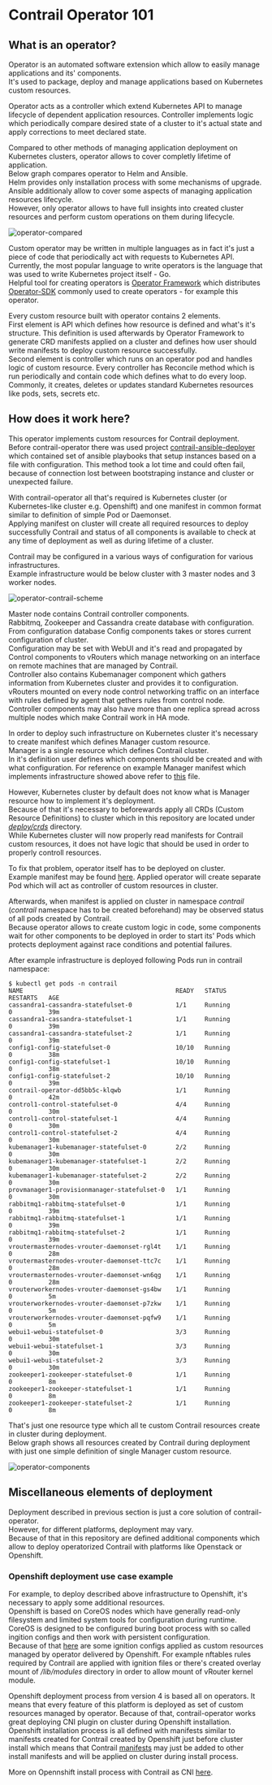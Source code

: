 # Contrail Operator 101

## What is an operator?

Operator is an automated software extension which allow to easily manage applications and its' components.<br/>
It's used to package, deploy and manage applications based on Kubernetes custom resources.

Operator acts as a controller which extend Kubernetes API to manage lifecycle of dependent application resources. Controller implements logic which periodically compare desired state of a cluster to it's actual state and apply corrections to meet declared state.

Compared to other methods of managing application deployment on Kubernetes clusters, operator allows to cover completly lifetime of application.<br/>
Below graph compares operator to Helm and Ansible.<br/>
Helm provides only installation process with some mechanisms of upgrade.
Ansible additionaly allow to cover some aspects of managing application resources lifecycle.<br/>
However, only operator allows to have full insights into created cluster resources and perform custom operations on them during lifecycle.

![operator-compared](images/operator-compared.png)

Custom operator may be written in multiple languages as in fact it's just a piece of code that periodically act with requests to Kubernetes API.<br/>
Currently, the most popular language to write operators is the language that was used to write Kubernetes project itself - Go.<br/>
Helpful tool for creating operators is [Operator Framework](https://github.com/operator-framework) which distributes [Operator-SDK](https://github.com/operator-framework/operator-sdk) commonly used to create operators - for example this operator.

Every custom resource built with operator contains 2 elements.<br/>
First element is API which defines how resource is defined and what's it's structure.
This definition is used afterwards by Operator Framework to generate CRD manifests applied on a cluster and defines how user should write manifests to deploy custom resource successfully.<br/>
Second element is controller which runs on an operator pod and handles logic of custom resource.
Every controller has Reconcile method which is run periodically and contain code which defines what to do every loop.
Commonly, it creates, deletes or updates standard Kubernetes resources like pods, sets, secrets etc.

## How does it work here?

This operator implements custom resources for Contrail deployment.<br/>
Before contrail-operator there was used project [contrail-ansible-deployer](https://github.com/tungstenfabric/tf-ansible-deployer) which contained
set of ansible playbooks that setup instances based on a file with configuration.
This method took a lot time and could often fail, because of connection lost between bootstraping instance and cluster or unexpected failure.

With contrail-operator all that's required is Kubernetes cluster (or Kubernetes-like cluster e.g. Openshift) and one manifest in common format similar to definition of simple Pod or Daemonset.<br/>
Applying manifest on cluster will create all required resources to deploy successfully Contrail and status of all components is available to check at any time of deployment as well as during lifetime of a cluster.

Contrail may be configured in a various ways of configuration for various infrastructures.<br/>
Example infrastructure would be below cluster with 3 master nodes and 3 worker nodes.

![operator-contrail-scheme](images/operator-contrail-scheme.png)

Master node contains Contrail controller components.<br/>
Rabbitmq, Zookeeper and Cassandra create database with configuration.<br/>
From configuration database Config components takes or stores current configuration of cluster.<br/>
Configuration may be set with WebUI and it's read and propagated by Control components to vRouters which manage networking on an interface on remote machines that are managed by Contrail.<br/>
Controller also contains Kubemanager component which gathers information from Kubernetes cluster and provides it to configuration.<br/>
vRouters mounted on every node control networking traffic on an interface with rules defined by agent that gethers rules from control node.<br/>
Controller components may also have more than one replica spread across multiple nodes which make Contrail work in HA mode.<br/>

In order to deploy such infrastructure on Kubernetes cluster it's necessary to create manifest which defines Manager custom resource.<br/>
Manager is a single resource which defines Contrail cluster.<br/>
In it's definition user defines which components should be created and with what configuration.
For reference on example Manager manifest which implements infrastructure showed above refer to [this](https://github.com/Juniper/contrail-operator/blob/master/deploy/openshift/manifests/0000000-contrail-09-manager.yaml) file.

However, Kubernetes cluster by default does not know what is Manager resource how to implement it's deployment.<br/>
Because of that it's necessary to beforewards apply all CRDs (Custom Resource Definitions) to cluster which in this repository are located under [*deploy/crds*](https://github.com/Juniper/contrail-operator/tree/master/deploy/crds) directory.<br/>
While Kubernetes cluster will now properly read manifests for Contrail custom resources, it does not have logic that should be used in order to properly controll resources.



To fix that problem, operator itself has to be deployed on cluster.<br/>
Example manifest may be found [here](https://github.com/Juniper/contrail-operator/blob/master/deploy/openshift/manifests/0000000-contrail-08-operator.yaml).
Applied operator will create separate Pod which will act as controller of custom resources in cluster.

Afterwards, when manifest is applied on cluster in namespace *contrail* (*contrail* namespace has to be created beforehand) may be observed status of all pods created by Contrail.<br/>
Because operator allows to create custom logic in code, some components wait for other components to be deployed in order to start its' Pods which protects deployment against race conditions and potential failures.

After example infrastructure is deployed following Pods run in contrail namespace:

```
$ kubectl get pods -n contrail
NAME                                          READY   STATUS             RESTARTS   AGE
cassandra1-cassandra-statefulset-0            1/1     Running            0          39m
cassandra1-cassandra-statefulset-1            1/1     Running            0          39m
cassandra1-cassandra-statefulset-2            1/1     Running            0          39m
config1-config-statefulset-0                  10/10   Running            0          38m
config1-config-statefulset-1                  10/10   Running            0          38m
config1-config-statefulset-2                  10/10   Running            0          39m
contrail-operator-dd5bb5c-klqwb               1/1     Running            0          42m
control1-control-statefulset-0                4/4     Running            0          30m
control1-control-statefulset-1                4/4     Running            0          30m
control1-control-statefulset-2                4/4     Running            0          30m
kubemanager1-kubemanager-statefulset-0        2/2     Running            0          30m
kubemanager1-kubemanager-statefulset-1        2/2     Running            0          30m
kubemanager1-kubemanager-statefulset-2        2/2     Running            0          30m
provmanager1-provisionmanager-statefulset-0   1/1     Running            0          30m
rabbitmq1-rabbitmq-statefulset-0              1/1     Running            0          39m
rabbitmq1-rabbitmq-statefulset-1              1/1     Running            0          39m
rabbitmq1-rabbitmq-statefulset-2              1/1     Running            0          39m
vroutermasternodes-vrouter-daemonset-rgl4t    1/1     Running            0          28m
vroutermasternodes-vrouter-daemonset-ttc7c    1/1     Running            0          28m
vroutermasternodes-vrouter-daemonset-wn6qg    1/1     Running            0          28m
vrouterworkernodes-vrouter-daemonset-gs4bw    1/1     Running            0          5m
vrouterworkernodes-vrouter-daemonset-p7zkw    1/1     Running            0          5m
vrouterworkernodes-vrouter-daemonset-pqfw9    1/1     Running            0          5m
webui1-webui-statefulset-0                    3/3     Running            0          30m
webui1-webui-statefulset-1                    3/3     Running            0          30m
webui1-webui-statefulset-2                    3/3     Running            0          30m
zookeeper1-zookeeper-statefulset-0            1/1     Running            0          8m
zookeeper1-zookeeper-statefulset-1            1/1     Running            0          8m
zookeeper1-zookeeper-statefulset-2            1/1     Running            0          8m
```
That's just one resource type which all te custom Contrail resources create in cluster during deployment.<br/>
Below graph shows all resources created by Contrail during deployment with just one simple definition of single Manager custom resource.

![operator-components](images/operator_components.png)

## Miscellaneous elements of deployment

Deployment described in previous section is just a core solution of contrail-operator.<br/>
However, for different platforms, deployment may vary.<br/>
Because of that in this repository are defined additional components which allow to deploy operatorized Contrail with platforms like Openstack or Openshift.

### Openshift deployment use case example
For example, to deploy described above infrastructure to Openshift, it's necessary to apply some additional resources.<br/>
Openshift is based on CoreOS nodes which have generally read-only filesystem and limited system tools for configuration during runtime.<br/>
CoreOS is designed to be configured buring boot process with so called ingition configs and then work with persistent configuration.<br/>
Because of that [here](https://github.com/Juniper/contrail-operator/tree/master/deploy/openshift/openshift) are some ignition configs applied as custom resources managed by operator delivered by Openshift. For example nftables rules required by Contrail are applied with ignition files or there's created overlay mount of */lib/modules* directory in order to allow mount of vRouter kernel module.

Openshift deployment process from version 4 is based all on operators. It means that every feature of this platform is deployed as set of custom resources managed by operator. Because of that, contrail-operator works great deploying CNI plugin on cluster during Openshift installation. Openshift installation process is all defined with manifests similar to manifests created for Contrail created by Openshift just before cluster install which means that Contrail [manifests](https://github.com/Juniper/contrail-operator/tree/master/deploy/openshift/manifests) may just be added to other install manifests and will be applied on cluster during install process.

More on Opennshift install process with Contrail as CNI [here](https://github.com/Juniper/contrail-operator/tree/master/deploy/openshift).
